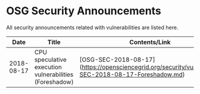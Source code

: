# OSG Security Announcements

All security announcements related with vulnerabilities are listed here.

| Date        | Title                                                 | Contents/Link       |   Risk        |
|-------------|-------------------------------------------------------|---------------------|---------------|
| 2018-08-17  | CPU speculative execution vulnerabilities (Foreshadow)| [OSG-SEC-2018-08-17] (https://opensciencegrid.org/security/vulns/OSG-SEC-2018-08-17-Foreshadow.md)|     |
